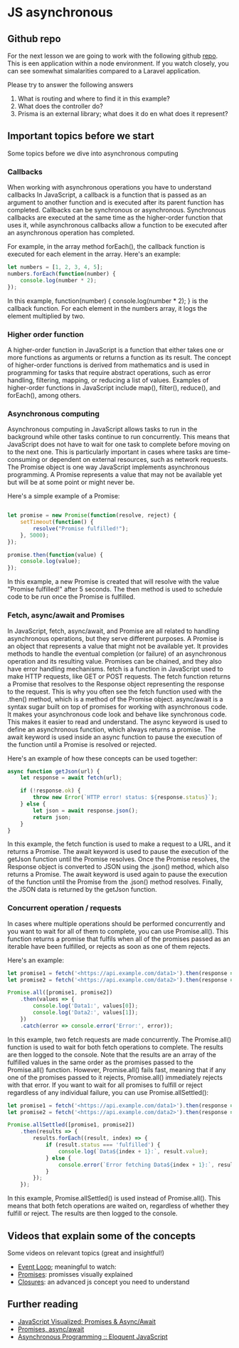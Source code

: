 # JS asynchronous

## Github repo
For the next lesson we are going to work with the following github [repo](https://github.com/HZ-HBO-ICT/my-second-monolith). This is een application within a node environment. If you watch closely, you can see somewhat simalarities compared to a Laravel application.  

Please try to answer the following answers
1. What is routing and where to find it in this example?
2. What does the controller do?
3. Prisma is an external library; what does it do en what does it represent?

## Important topics before we start

Some topics before we dive into asynchronous computing

### Callbacks

When working with asynchronous operations you have to understand callbacks
In JavaScript, a callback is a function that is passed as an argument to another function and is executed after its parent function has completed. Callbacks can be synchronous or asynchronous. Synchronous callbacks are executed at the same time as the higher-order function that uses it, while asynchronous callbacks allow a function to be executed after an asynchronous operation has completed.

For example, in the array method forEach(), the callback function is executed for each element in the array. Here's an example:

```javascript
let numbers = [1, 2, 3, 4, 5];
numbers.forEach(function(number) {
    console.log(number * 2);
});

```
In this example, function(number) { console.log(number * 2); } is the callback function. For each element in the numbers array, it logs the element multiplied by two.

### Higher order function

A higher-order function in JavaScript is a function that either takes one or more functions as arguments or returns a function as its result. The concept of higher-order functions is derived from mathematics and is used in programming for tasks that require abstract operations, such as error handling, filtering, mapping, or reducing a list of values. Examples of higher-order functions in JavaScript include map(), filter(), reduce(), and forEach(), among others.

### Asynchronous computing
Asynchronous computing in JavaScript allows tasks to run in the background while other tasks continue to run concurrently. This means that JavaScript does not have to wait for one task to complete before moving on to the next one. This is particularly important in cases where tasks are time-consuming or dependent on external resources, such as network requests.
The Promise object is one way JavaScript implements asynchronous programming. A Promise represents a value that may not be available yet but will be at some point or might never be.

Here's a simple example of a Promise:

```javascript

let promise = new Promise(function(resolve, reject) {
    setTimeout(function() {
        resolve("Promise fulfilled!");
    }, 5000);
});

promise.then(function(value) {
    console.log(value);
});

```
In this example, a new Promise is created that will resolve with the value "Promise fulfilled!" after 5 seconds. The then method is used to schedule code to be run once the Promise is fulfilled.

### Fetch, async/await and Promises

In JavaScript, fetch, async/await, and Promise are all related to handling asynchronous operations, but they serve different purposes.
A Promise is an object that represents a value that might not be available yet. It provides methods to handle the eventual completion (or failure) of an asynchronous operation and its resulting value. Promises can be chained, and they also have error handling mechanisms.
fetch is a function in JavaScript used to make HTTP requests, like GET or POST requests. The fetch function returns a Promise that resolves to the Response object representing the response to the request. This is why you often see the fetch function used with the .then() method, which is a method of the Promise object.
async/await is a syntax sugar built on top of promises for working with asynchronous code. It makes your asynchronous code look and behave like synchronous code. This makes it easier to read and understand. The async keyword is used to define an asynchronous function, which always returns a promise. The await keyword is used inside an async function to pause the execution of the function until a Promise is resolved or rejected.

Here's an example of how these concepts can be used together:
```javascript
async function getJson(url) {
    let response = await fetch(url);

    if (!response.ok) {
        throw new Error(`HTTP error! status: ${response.status}`);
    } else {
        let json = await response.json();
        return json;
    }
}

```
In this example, the fetch function is used to make a request to a URL, and it returns a Promise. The await keyword is used to pause the execution of the getJson function until the Promise resolves. Once the Promise resolves, the Response object is converted to JSON using the .json() method, which also returns a Promise. The await keyword is used again to pause the execution of the function until the Promise from the .json() method resolves. Finally, the JSON data is returned by the getJson function.

### Concurrent operation / requests

In cases where multiple operations should be performed concurrently and you want to wait for all of them to complete, you can use Promise.all(). This function returns a promise that fulfils when all of the promises passed as an iterable have been fulfilled, or rejects as soon as one of them rejects.

Here's an example:

```javascript
let promise1 = fetch('<https://api.example.com/data1>').then(response => response.json());
let promise2 = fetch('<https://api.example.com/data2>').then(response => response.json());

Promise.all([promise1, promise2])
    .then(values => {
        console.log('Data1:', values[0]);
        console.log('Data2:', values[1]);
    })
    .catch(error => console.error('Error:', error));

```
In this example, two fetch requests are made concurrently. The Promise.all() function is used to wait for both fetch operations to complete. The results are then logged to the console. Note that the results are an array of the fulfilled values in the same order as the promises passed to the Promise.all() function.
However, Promise.all() fails fast, meaning that if any one of the promises passed to it rejects, Promise.all() immediately rejects with that error. If you want to wait for all promises to fulfill or reject regardless of any individual failure, you can use Promise.allSettled():

```javascript
let promise1 = fetch('<https://api.example.com/data1>').then(response => response.json());
let promise2 = fetch('<https://api.example.com/data2>').then(response => response.json());

Promise.allSettled([promise1, promise2])
    .then(results => {
        results.forEach((result, index) => {
            if (result.status === 'fulfilled') {
                console.log(`Data${index + 1}:`, result.value);
            } else {
                console.error(`Error fetching Data${index + 1}:`, result.reason);
            }
        });
    });

```
In this example, Promise.allSettled() is used instead of Promise.all(). This means that both fetch operations are waited on, regardless of whether they fulfill or reject. The results are then logged to the console.

## Videos that explain some of the concepts

Some videos on relevant topics (great and insightful!)
- [Event Loop](https://www.youtube.com/watch?v=eiC58R16hb8); meaningful to watch:  
- [Promises](https://www.youtube.com/watch?v=Xs1EMmBLpn4): promisses visually explained
- [Closures](https://www.youtube.com/watch?v=6Ixyltr8_R0 ): an advanced js concept you need to understand

## Further reading
- [JavaScript Visualized: Promises & Async/Await](https://dev.to/lydiahallie/javascript-visualized-promises-async-await-5gke)
- [Promises, async/await](https://javascript.info/async)
- [Asynchronous Programming :: Eloquent JavaScript](https://eloquentjavascript.net/11_async.html)